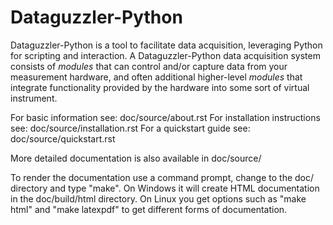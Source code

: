 Dataguzzler-Python
==================

Dataguzzler-Python is a tool to facilitate data acquisition,
leveraging Python for scripting and interaction.
A Dataguzzler-Python data acquisition system consists of *modules* that
can control and/or capture data from your measurement hardware, and
often additional higher-level *modules* that integrate functionality
provided by the hardware into some sort of virtual instrument.

For basic information see: doc/source/about.rst
For installation instructions see: doc/source/installation.rst
For a quickstart guide see: doc/source/quickstart.rst

More detailed documentation is also available in doc/source/

To render the documentation use a command prompt, change to the
doc/ directory and type "make". On Windows it will create HTML
documentation in the doc/build/html directory. On Linux you get options
such as "make html" and "make latexpdf" to get different forms
of documentation. 
